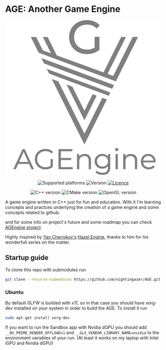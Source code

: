 # AGE: Another Game Engine
<div align="center"><img alt="AGE logo" src="./age_logo_text.svg" height="500"/></div>

<div align="center">
<p>
  <img alt="Supported platforms" src="https://img.shields.io/static/v1?label=Platforms&message=Linux | Windows&color=1aa943&style=flat-square">
  <img alt="Version" src="https://img.shields.io/static/v1?label=Version&message=0.0.0pre&color=red&style=flat-square">
  <a href="https://github.com/nightingazer/AGE/blob/main/LICENSE"><img alt="Licence" src="https://img.shields.io/static/v1?label=Licence&message=Apache%202.0&color=1aa943&style=flat-square"></a>
</p>
<p>
  <img alt="C++ version" src="https://img.shields.io/static/v1?label=C%2b%2b&message=23&color=00599C&style=flat-square">
  <img alt="CMake version" src="https://img.shields.io/static/v1?label=CMake&message=3.7&color=064F8C&style=flat-square">
  <img alt="OpenGL version" src="https://img.shields.io/static/v1?label=OpenGL&message=4.6&color=5586A4&style=flat-square">
</p>
</div>

A game engine written in C++ just for fun and education. 
With it I'm learning concepts and practces underlying the creation of a game engine and some concepts related to github.

and for some info on project's future and some roadmap you can check [AGEngine project](https://github.com/users/nightingazer/projects/1)

Highly inspired by [Yan Chernikov's](https://github.com/TheCherno) [Hazel Engine](https://github.com/TheCherno/Hazel), thanks to him for his wonderfull series on the matter.

## Startup guide

To clone this repo with submodules run

``` bash
git clone --recurse-submodules https://github.com/nightingazer/AGE.git
```

### Ubuntu

By default GLFW is builded with x11, so in that case you should have xorg-dev installed on your system in order to build the AGE.
To install it run
```bash
sudo apt-get install xorg-dev
```
If you want to run the Sandbox app with Nvidia dGPU you should add `__NV_PRIME_RENDER_OFFLOAD=1` and `__GLX_VENDOR_LIBRARY_NAME=nvidia` to the environment variables of your run. (At least it works on my laptop with Intel iGPU and Nvidia dGPU)
